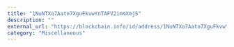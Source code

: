 ```yaml
---
title: "1NuNTXo7Aato7XguFkvwYnTAFV2immXmjS"
description: ""
external_url: "https://blockchain.info/id/address/1NuNTXo7Aato7XguFkvwYnTAFV2immXmjS"
category: "Miscellaneous"
---
```

